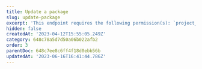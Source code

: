 ```yaml
---
title: Update a package
slug: update-package
excerpt: 'This endpoint requires the following permission(s): `project_configuration:packages:read_write`.'
hidden: false
createdAt: '2023-04-12T15:55:05.249Z'
category: 648c78a5d7d50a06b022afb2
order: 3
parentDoc: 648c7ee8c6ff4f18d0ebb56b
updatedAt: '2023-06-16T16:41:44.786Z'
---
```

